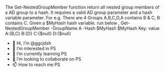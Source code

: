 The Get-NestedGroupMember function return all nested group members of a AD group to a hash.
    It requires a valid AD group parameter and a hash variable parameter.
    For e.g. There are 4 Groups A,B,C,D,A contains B & C, B contains C. 
    Given a $MyHash hash variable. run below ,
    Get-NestedGroupMember -GroupName A -Hash $MyHash
    $MyHash
    Key: value
    A:{B,C}
    B:{D}
    C:{$null}
    D:{$null}

- 👋 Hi, I’m @ggcjdsh
- 👀 I’m interested in PS
- 🌱 I’m currently learning PS
- 💞️ I’m looking to collaborate on PS
- 📫 How to reach me PS

<!---
ggcjdsh/ggcjdsh is a ✨ special ✨ repository because its `README.md` (this file) appears on your GitHub profile.
You can click the Preview link to take a look at your changes.
--->

